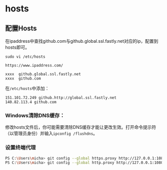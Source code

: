 # hosts

## 配置Hosts

在ipaddress中查找github.com与github.global.ssl.fastly.net对应的ip，配置到hosts即可。

```shell
sudo vi /etc/hosts
```

```
https://www.ipaddress.com/
```

```
xxxx  github.global.ssl.fastly.net
xxxx  github.com
```

在`/etc/hosts`中添加：

```
151.101.72.249 github.http://global.ssl.fastly.net
140.82.113.4 github.com
```

### Windows清除DNS缓存：

修改hosts文件后，你可能需要清除DNS缓存才能让更改生效。打开命令提示符（以管理员身份）并输入`ipconfig /flushdns`。

###  设置终端代理

```sh
PS C:\Users\micha> git config --global https.proxy http://127.0.0.1:10809
PS C:\Users\micha> git config --global http.proxy http://127.0.0.1:10809
```



